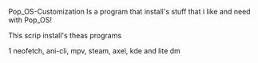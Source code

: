 Pop_OS-Customization
Is a program that install's stuff that i like and need with Pop_OS!

This scrip install's theas programs

1 neofetch,
ani-cli,
mpv,
steam,
axel,
kde and
lite dm

